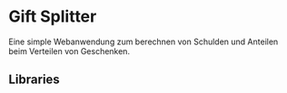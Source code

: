 # Gift Splitter
Eine simple Webanwendung zum berechnen von Schulden und Anteilen beim Verteilen von Geschenken.

## Libraries

